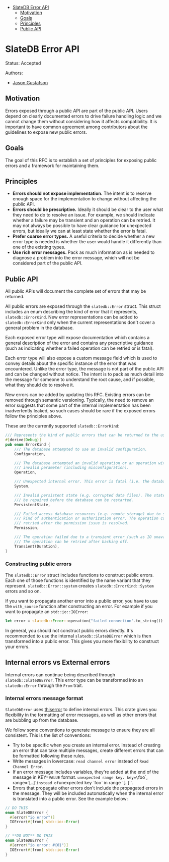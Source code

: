 <!-- TOC start (generated with https://github.com/derlin/bitdowntoc) -->

- [SlateDB Error API](#slatedb-error-api)
   * [Motivation](#motivation)
   * [Goals](#goals)
   * [Principles](#principles)
   * [Public API](#public-api)

<!-- TOC end -->

# SlateDB Error API

Status: Accepted

Authors:

* [Jason Gustafson](https://github.com/hachikuji)

## Motivation

Errors exposed through a public API are part of the public API. Users depend on clearly
documented errors to drive failure handling logic and we cannot change them without considering
how it affects compatibility. It is important to have common agreement among contributors
about the guidelines to expose new public errors.

## Goals

The goal of this RFC is to establish a set of principles for exposing public errors
and a framework for maintaining them.

## Principles

- **Errors should not expose implementation.** The intent is to reserve 
enough space for the implementation to change without affecting the public API.
- **Errors should be prescriptive.** Ideally it should be clear to the user what they need to do
to resolve an issue. For example, we should indicate whether a failure may be transient and
an operation can be retried. It may not always be possible to have clear guidance for 
unexpected errors, but ideally we can at least state whether the error is fatal.
- **Prefer coarse error types.** A useful criteria to decide whether a new error type is needed 
is whether the user would handle it differently than one of the existing types. 
- **Use rich error messages.** Pack as much information as is needed to diagnose a problem
into the error message, which will not be considered part of the public API.

## Public API

All public APIs will document the complete set of errors that may be returned.

All public errors are exposed through the `slatedb::Error` struct. This struct includes an
enum describing the kind of error that it represents, `slatedb::ErrorKind`. New error
representations can be added to `slatedb::ErrorKind` only when the current representations
don't cover a general problem in the database.

Each exposed error type will expose documentation which contains a general description
of the error and contains any prescriptive guidance (such as indicating whether a failed 
operation can  be retried or is fatal).

Each error type will also expose a custom message field which is used to convey details about the specific
instance of the error that was encountered. Unlike the error type, the message is not part of the 
public API and can be changed without notice. The intent is to pack as much detail into the message
for someone to understand the root cause, and if possible, what they should do to resolve it.

New errors can be added by updating this RFC. Existing errors can be removed through semantic 
versioning. Typically, the need to remove an error suggests that some part of the internal 
implementation has been inadvertently leaked, so such cases should be rare if the exposed 
errors follow the principles above.

These are the currently supported `slatedb::ErrorKind`:

```rust
/// Represents the kind of public errors that can be returned to the user.
#[derive(Debug)]
pub enum ErrorKind {
    /// The database attempted to use an invalid configuration.
    Configuration,

    /// The database attempted an invalid operation or an operation with an
    /// invalid parameter (including misconfiguration).
    Operation,

    /// Unexpected internal error. This error is fatal (i.e. the database must be closed).
    System,

    /// Invalid persistent state (e.g. corrupted data files). The state must
    /// be repaired before the database can be restarted.
    PersistentState,

    /// Failed access database resources (e.g. remote storage) due to some
    /// kind of authentication or authorization error. The operation can be
    /// retried after the permission issue is resolved.
    Permission,

    /// The operation failed due to a transient error (such as IO unavailability).
    /// The operation can be retried after backing off.
    Transient(Duration),
}
```

### Constructing public errors

The `slatedb::Error` struct includes functions to construct public errors. Each one of those
functions is identified by the name variant that they represent. `slatedb::Error::system` creates
`slatedb::ErrorKind::System` errors and so on.

If you want to propagate another error into a public error, you have to use the `with_source` function
after constructing an error. For example if you want to propagate an `std::io::IOError`:

```rust
let error = slatedb::Error::operation("failed connection".to_string()).with_source(my_ioerror)
```

In general, you should not construct public errors directly. It's recommended to use the internal `slatedb::SlateDBError`
which is then transformed into a public error. This gives you more flexibility to construct your errors.

## Internal errors vs External errors

Internal errors can continue being described through `slatedb::SlateDBError`. This error
type can be transformed into an `slatedb::Error` through the `From` trait.

### Internal errors message format

`SlateDbError` uses [thiserror](https://docs.rs/thiserror) to define internal errors. This crate gives you flexibility
in the formatting of error messages, as well as other errors that are bubbling up from the database.

We follow some conventions to generate message to ensure they are all consistent. This is the list of conventions:

- Try to be specific when you create an internal error. Instead of creating an error that can take multiple messages, create different errors that can be formatted following these rules.
- Write messages in lowercase: `read channel error` instead of `Read Channel Error`.
- If an error message includes variables, they're added at the end of the message in KEY=`VALUE` format. `unexpected range key. key=\`foo\`, range=\`[..]\`` instead of `unexpected key \`foo\` in range \`[..]\``.
- Errors that propagate other errors don't include the propagated errors in the message. They will be included automatically when the internal error is translated into a public error. See the example below:
```rust
// DO THIS
enum SlateDBError {
  #[error("io error")]
  IOError(#[from] std::io::Error)
}

// **DO NOT** DO THIS
enum SlateDBError {
  #[error("io error: #{0}")]
  IOError(#[from] std::io::Error)
}
```

